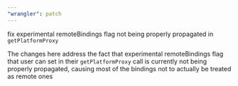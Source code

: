 ```yaml
---
"wrangler": patch
---
```


fix experimental remoteBindings flag not being properly propagated in `getPlatformProxy`

The changes here address the fact that experimental remoteBindings flag that user can set in their `getPlatformProxy` call is currently not being properly propagated, causing most of the bindings not to actually be treated as remote ones
